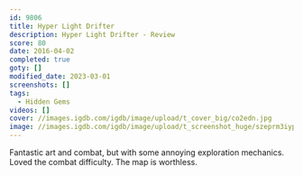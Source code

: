 ```yaml
---
id: 9806
title: Hyper Light Drifter
description: Hyper Light Drifter - Review
score: 80
date: 2016-04-02
completed: true
goty: []
modified_date: 2023-03-01
screenshots: []
tags:
  - Hidden Gems
videos: []
cover: //images.igdb.com/igdb/image/upload/t_cover_big/co2edn.jpg
image: //images.igdb.com/igdb/image/upload/t_screenshot_huge/szeprm3iypqdgokm0kqn.jpg
---
```

Fantastic art and combat, but with some annoying exploration mechanics. Loved the combat difficulty. The map is worthless.